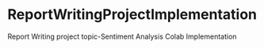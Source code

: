 # ReportWritingProjectImplementation
Report Writing project topic-Sentiment Analysis Colab Implementation
